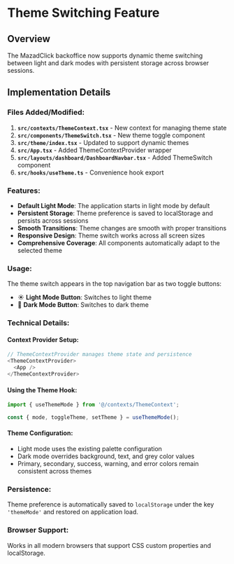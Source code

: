 # Theme Switching Feature

## Overview
The MazadClick backoffice now supports dynamic theme switching between light and dark modes with persistent storage across browser sessions.

## Implementation Details

### Files Added/Modified:

1. **`src/contexts/ThemeContext.tsx`** - New context for managing theme state
2. **`src/components/ThemeSwitch.tsx`** - New theme toggle component
3. **`src/theme/index.tsx`** - Updated to support dynamic themes
4. **`src/App.tsx`** - Added ThemeContextProvider wrapper
5. **`src/layouts/dashboard/DashboardNavbar.tsx`** - Added ThemeSwitch component
6. **`src/hooks/useTheme.ts`** - Convenience hook export

### Features:

- **Default Light Mode**: The application starts in light mode by default
- **Persistent Storage**: Theme preference is saved to localStorage and persists across sessions
- **Smooth Transitions**: Theme changes are smooth with proper transitions
- **Responsive Design**: Theme switch works across all screen sizes
- **Comprehensive Coverage**: All components automatically adapt to the selected theme

### Usage:

The theme switch appears in the top navigation bar as two toggle buttons:
- ☀️ **Light Mode Button**: Switches to light theme
- 🌙 **Dark Mode Button**: Switches to dark theme

### Technical Details:

#### Context Provider Setup:
```typescript
// ThemeContextProvider manages theme state and persistence
<ThemeContextProvider>
  <App />
</ThemeContextProvider>
```

#### Using the Theme Hook:
```typescript
import { useThemeMode } from '@/contexts/ThemeContext';

const { mode, toggleTheme, setTheme } = useThemeMode();
```

#### Theme Configuration:
- Light mode uses the existing palette configuration
- Dark mode overrides background, text, and grey color values
- Primary, secondary, success, warning, and error colors remain consistent across themes

### Persistence:
Theme preference is automatically saved to `localStorage` under the key `'themeMode'` and restored on application load.

### Browser Support:
Works in all modern browsers that support CSS custom properties and localStorage.
